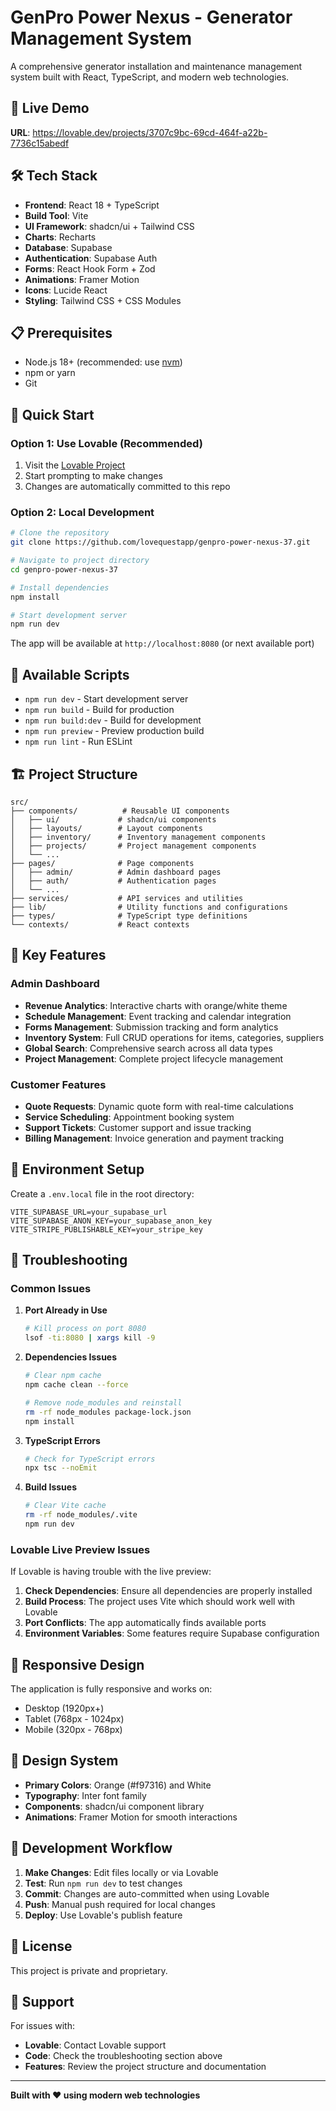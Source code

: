 # GenPro Power Nexus - Generator Management System

A comprehensive generator installation and maintenance management system built with React, TypeScript, and modern web technologies.

## 🚀 Live Demo

**URL**: https://lovable.dev/projects/3707c9bc-69cd-464f-a22b-7736c15abedf

## 🛠️ Tech Stack

- **Frontend**: React 18 + TypeScript
- **Build Tool**: Vite
- **UI Framework**: shadcn/ui + Tailwind CSS
- **Charts**: Recharts
- **Database**: Supabase
- **Authentication**: Supabase Auth
- **Forms**: React Hook Form + Zod
- **Animations**: Framer Motion
- **Icons**: Lucide React
- **Styling**: Tailwind CSS + CSS Modules

## 📋 Prerequisites

- Node.js 18+ (recommended: use [nvm](https://github.com/nvm-sh/nvm#installing-and-updating))
- npm or yarn
- Git

## 🚀 Quick Start

### Option 1: Use Lovable (Recommended)

1. Visit the [Lovable Project](https://lovable.dev/projects/3707c9bc-69cd-464f-a22b-7736c15abedf)
2. Start prompting to make changes
3. Changes are automatically committed to this repo

### Option 2: Local Development

```bash
# Clone the repository
git clone https://github.com/lovequestapp/genpro-power-nexus-37.git

# Navigate to project directory
cd genpro-power-nexus-37

# Install dependencies
npm install

# Start development server
npm run dev
```

The app will be available at `http://localhost:8080` (or next available port)

## 🔧 Available Scripts

- `npm run dev` - Start development server
- `npm run build` - Build for production
- `npm run build:dev` - Build for development
- `npm run preview` - Preview production build
- `npm run lint` - Run ESLint

## 🏗️ Project Structure

```
src/
├── components/          # Reusable UI components
│   ├── ui/             # shadcn/ui components
│   ├── layouts/        # Layout components
│   ├── inventory/      # Inventory management components
│   ├── projects/       # Project management components
│   └── ...
├── pages/              # Page components
│   ├── admin/          # Admin dashboard pages
│   ├── auth/           # Authentication pages
│   └── ...
├── services/           # API services and utilities
├── lib/                # Utility functions and configurations
├── types/              # TypeScript type definitions
└── contexts/           # React contexts
```

## 🎯 Key Features

### Admin Dashboard
- **Revenue Analytics**: Interactive charts with orange/white theme
- **Schedule Management**: Event tracking and calendar integration
- **Forms Management**: Submission tracking and form analytics
- **Inventory System**: Full CRUD operations for items, categories, suppliers
- **Global Search**: Comprehensive search across all data types
- **Project Management**: Complete project lifecycle management

### Customer Features
- **Quote Requests**: Dynamic quote form with real-time calculations
- **Service Scheduling**: Appointment booking system
- **Support Tickets**: Customer support and issue tracking
- **Billing Management**: Invoice generation and payment tracking

## 🔐 Environment Setup

Create a `.env.local` file in the root directory:

```env
VITE_SUPABASE_URL=your_supabase_url
VITE_SUPABASE_ANON_KEY=your_supabase_anon_key
VITE_STRIPE_PUBLISHABLE_KEY=your_stripe_key
```

## 🐛 Troubleshooting

### Common Issues

1. **Port Already in Use**
   ```bash
   # Kill process on port 8080
   lsof -ti:8080 | xargs kill -9
   ```

2. **Dependencies Issues**
   ```bash
   # Clear npm cache
   npm cache clean --force
   
   # Remove node_modules and reinstall
   rm -rf node_modules package-lock.json
   npm install
   ```

3. **TypeScript Errors**
   ```bash
   # Check for TypeScript errors
   npx tsc --noEmit
   ```

4. **Build Issues**
   ```bash
   # Clear Vite cache
   rm -rf node_modules/.vite
   npm run dev
   ```

### Lovable Live Preview Issues

If Lovable is having trouble with the live preview:

1. **Check Dependencies**: Ensure all dependencies are properly installed
2. **Build Process**: The project uses Vite which should work well with Lovable
3. **Port Conflicts**: The app automatically finds available ports
4. **Environment Variables**: Some features require Supabase configuration

## 📱 Responsive Design

The application is fully responsive and works on:
- Desktop (1920px+)
- Tablet (768px - 1024px)
- Mobile (320px - 768px)

## 🎨 Design System

- **Primary Colors**: Orange (#f97316) and White
- **Typography**: Inter font family
- **Components**: shadcn/ui component library
- **Animations**: Framer Motion for smooth interactions

## 🔄 Development Workflow

1. **Make Changes**: Edit files locally or via Lovable
2. **Test**: Run `npm run dev` to test changes
3. **Commit**: Changes are auto-committed when using Lovable
4. **Push**: Manual push required for local changes
5. **Deploy**: Use Lovable's publish feature

## 📄 License

This project is private and proprietary.

## 🤝 Support

For issues with:
- **Lovable**: Contact Lovable support
- **Code**: Check the troubleshooting section above
- **Features**: Review the project structure and documentation

---

**Built with ❤️ using modern web technologies**
